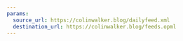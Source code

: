 ```yaml
---
params:
  source_url: https://colinwalker.blog/dailyfeed.xml
  destination_url: https://colinwalker.blog/feeds.opml
---
```

